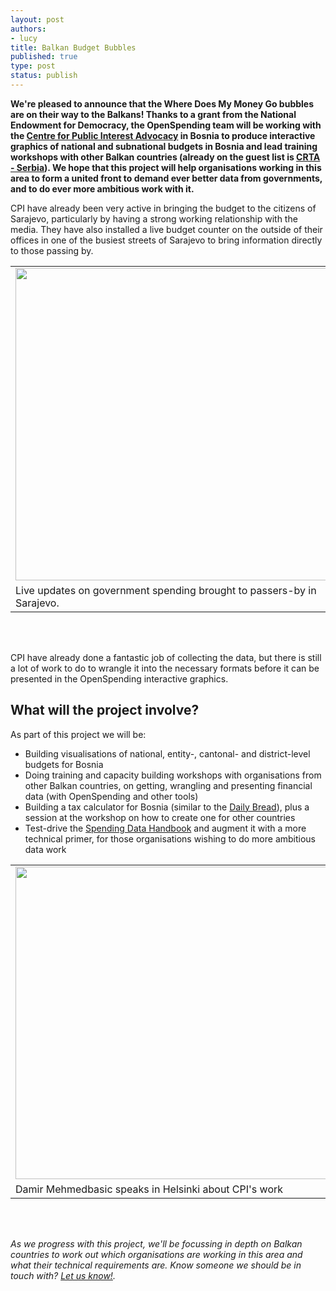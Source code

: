 ```yaml
---
layout: post
authors:
- lucy
title: Balkan Budget Bubbles
published: true
type: post
status: publish
---
```


**We're pleased to announce that the Where Does My Money Go bubbles are on their way to the Balkans! Thanks to a grant from the National Endowment for Democracy, the OpenSpending team will be working with the [Centre for Public Interest Advocacy](http://cpi.ba/) in Bosnia to produce interactive graphics of national and subnational budgets in Bosnia and lead training workshops with other Balkan countries (already on the guest list is [CRTA - Serbia](http://www.crta.rs/wp/en/)). We hope that this project will help organisations working in this area to form a united front to demand ever better data from governments, and to do ever more ambitious work with it.**

CPI have already been very active in bringing the budget to the citizens of Sarajevo, particularly by having a strong working relationship with the media. They have also installed a live budget counter on the outside of their offices in one of the busiest streets of Sarajevo to bring information directly to those passing by.



<table class="image">
<tr><td><img alt="" src="http://farm8.staticflickr.com/7191/6903153325_0ea750c3da.jpg" title="Bosnian Budget counter - Sarajevo" class="alignnone" width="500" height="500" /></td></tr>
<tr><td class="caption">Live updates on government spending brought to passers-by in Sarajevo.</td></tr>
</table>

<br></br>

CPI have already done a fantastic job of collecting the data, but there is still a lot of work to do to wrangle it into the necessary formats before it can be presented in the OpenSpending interactive graphics.

## What will the project involve?

As part of this project we will be:

* Building visualisations of national, entity-, cantonal- and district-level budgets for Bosnia 
* Doing training and capacity building workshops with organisations from other Balkan countries, on getting, wrangling and presenting financial data (with OpenSpending and other tools)
* Building a tax calculator for Bosnia (similar to the [Daily Bread](http://wheredoesmymoneygo.org/)), plus a session at the workshop on how to create one for other countries
* Test-drive the [Spending Data Handbook](http://openspending.org/blog/2012/09/11/Spending-Data-Handbook.html) and augment it with a more technical primer, for those organisations wishing to do more ambitious data work

<table class="image">
<tr><td><img alt="" src="http://farm9.staticflickr.com/8305/8019242120_3d617890ba.jpg" title="Damir Mehmedbasic speaks in Helsinki" class="alignnone" width="500" height="500" /></td></tr>
<tr><td class="caption">Damir Mehmedbasic speaks in Helsinki about CPI's work</td></tr>
</table>

<br></br>

*As we progress with this project, we'll be focussing in depth on Balkan countries to work out which organisations are working in this area and what their technical requirements are. Know someone we should be in touch with? [Let us know!](mailto:info@openspending.org).*

